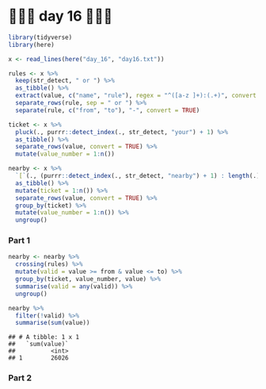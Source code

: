 🎄🎄🎄 day 16 🎄🎄🎄
================

``` r
library(tidyverse)
library(here)
```

``` r
x <- read_lines(here("day_16", "day16.txt"))

rules <- x %>%
  keep(str_detect, " or ") %>% 
  as_tibble() %>% 
  extract(value, c("name", "rule"), regex = "^([a-z ]+):(.+)", convert = TRUE) %>% 
  separate_rows(rule, sep = " or ") %>% 
  separate(rule, c("from", "to"), "-", convert = TRUE)

ticket <- x %>% 
  pluck(., purrr::detect_index(., str_detect, "your") + 1) %>% 
  as_tibble() %>% 
  separate_rows(value, convert = TRUE) %>% 
  mutate(value_number = 1:n())

nearby <- x %>% 
  `[`(., (purrr::detect_index(., str_detect, "nearby") + 1) : length(.)) %>%
  as_tibble() %>% 
  mutate(ticket = 1:n()) %>%
  separate_rows(value, convert = TRUE) %>% 
  group_by(ticket) %>% 
  mutate(value_number = 1:n()) %>% 
  ungroup()
```

### Part 1

``` r
nearby <- nearby %>% 
  crossing(rules) %>% 
  mutate(valid = value >= from & value <= to) %>% 
  group_by(ticket, value_number, value) %>% 
  summarise(valid = any(valid)) %>% 
  ungroup()

nearby %>% 
  filter(!valid) %>% 
  summarise(sum(value))
```

    ## # A tibble: 1 x 1
    ##   `sum(value)`
    ##          <int>
    ## 1        26026

### Part 2
